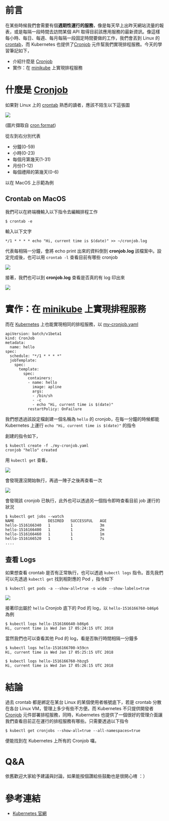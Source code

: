 # 前言
在某些時候我們會需要有個**週期性運行的服務**，像是每天早上出昨天網站流量的報表，或是每隔一段時間去訪問某個 API 取得目前該應用服務的最新資訊。像這樣每小時、每日、每週、每月每隔一段固定時間要做的工作，我們會丟到 Linux 的 [crontab](http://linux.vbird.org/linux_basic/0430cron.php)，而 Kubernetes 也提供了[Cronjob](https://kubernetes.io/docs/concepts/workloads/controllers/cron-jobs/) 元件幫我們實現排程服務。今天的學習筆記如下，

- 介紹什麼是 [Cronjob](https://kubernetes.io/docs/concepts/workloads/controllers/cron-jobs/)
- 實作：在 [minikube](https://github.com/kubernetes/minikube) 上實現排程服務

# 什麼是 [Cronjob](https://kubernetes.io/docs/concepts/workloads/controllers/cron-jobs/)

如果對 Linux 上的 [crontab](http://linux.vbird.org/linux_basic/0430cron.php) 熟悉的讀者，應該不陌生以下這張圖

![](https://github.com/zxcvbnius/k8s-30-day-sharing/blob/master/Day23/crontab-time-format.png?raw=true)

(圖片擷取自 [cron format](http://www.nncron.ru/help/EN/working/cron-format.htm))

從左到右分別代表
- 分鐘(0-59)
- 小時(0-23)
- 每個月第幾天(1-31)
- 月份(1-12)
- 每個禮拜的第幾天(0-6)

以在 MacOS 上示範為例

## Crontab on MacOS
我們可以在終端機輸入以下指令去編輯排程工作

```
$ crontab -e
```

輸入以下文字

```
*/1 * * * * echo "Hi, current time is $(date)" >> ~/cronjob.log
```

代表每相隔一分鐘，會將 echo print 出來的資料倒到 **cronjob.log** 該檔案中。設定完成後，也可以用 `crontab -l` 查看目前有哪些 cronjob

![](https://github.com/zxcvbnius/k8s-30-day-sharing/blob/master/Day23/crontab-list.png?raw=true)

接著，我們也可以到 **cronjob.log** 查看是否真的有 log 印出來

![](https://github.com/zxcvbnius/k8s-30-day-sharing/blob/master/Day23/crontab-log.png?raw=true)

# 實作：在 [minikube](https://github.com/kubernetes/minikube) 上實現排程服務
而在 [Kubernetes](https://kubernetes.io) 上也能實現相同的排程服務，以 [my-cronjob.yaml](https://github.com/zxcvbnius/k8s-30-day-sharing/blob/master/Day23/demo-cronjob/my-cronjob.yaml)

```
apiVersion: batch/v1beta1
kind: CronJob
metadata:
  name: hello
spec:
  schedule: "*/1 * * * *"
  jobTemplate:
    spec:
      template:
        spec:
          containers:
          - name: hello
            image: apline
            args:
            - /bin/sh
            - -c
            - echo "Hi, current time is $(date)"
          restartPolicy: OnFailure
```

我們想透過該設定檔創建一個名稱為 `hello` 的 cronjob，在每一分鐘的時候都能 Kubernetes 上運行 `echo "Hi, current time is $(date)"` 的指令 

創建的指令如下，

```
$ kubectl create -f ./my-cronjob.yaml
cronjob "hello" created
```

用 `kubectl get` 查看，

![](https://github.com/zxcvbnius/k8s-30-day-sharing/blob/master/Day23/kubectl-get-cronjob-2.png?raw=true)

會發現還沒開始執行，再過一陣子之後再查看一次

![](https://github.com/zxcvbnius/k8s-30-day-sharing/blob/master/Day23/kubectl-get-cronjob-3.png?raw=true)

會發現該 cronjob 已執行，此外也可以透過另一個指令即時查看目前 job 運行的狀況

```
$ kubectl get jobs --watch
NAME               DESIRED   SUCCESSFUL   AGE
hello-1516166340   1         1            3m
hello-1516166400   1         1            2m
hello-1516166460   1         1            1m
hello-1516166520   1         1            7s
....
```


## 查看 Logs
如果想查看 crontab 是否有正常執行，也可以透過 `kubectl logs` 指令。首先我們可以先透過 `kubectl get` 找到相對應的 Pod ，指令如下

```
$ kubectl get pods -a --show-all=true -o wide --show-labels=true
```

![](https://github.com/zxcvbnius/k8s-30-day-sharing/blob/master/Day23/kubectl-get-cronjob-4.png?raw=true)

接著印出屬於 `hello` Cronjob 底下的 Pod 的 log，以 `hello-1516166760-b86p6` 為例

```
$ kubectl logs hello-1516166640-b86p6
Hi, current time is Wed Jan 17 05:24:15 UTC 2018
```

當然我們也可以查看其他 Pod 的 log，看是否執行時間相隔一分鐘多

```
$ kubectl logs hello-1516166700-k59cn
Hi, current time is Wed Jan 17 05:25:15 UTC 2018

$ kubectl logs hello-1516166760-hbzg5
Hi, current time is Wed Jan 17 05:26:15 UTC 2018
```

# 結論
過去 crontab 都是綁定在某台 Linux 的某個使用者帳號底下，若是 crontab 分散在各台 Linux VM，管理上多少有些不方便。而 Kubernetes 不只提供開發者 [Cronjob](https://kubernetes.io/docs/concepts/workloads/controllers/cron-jobs/) 元件部署排程服務，同時，Kubernetes 也提供了一個很好的管理介面讓我們查看目前正在運行的排程服務有哪些。只需要透過以下指令

```
$ kubectl get cronjobs --show-all=true --all-namespaces=true
```

便能找到在 Kubernetes 上所有的 Cronjob 囉。


# Q&A
依舊歡迎大家給予建議與討論，如果能按個讚給些鼓勵也是很開心唷 ：）

# 參考連結
- [Kubernetes 官網](https://kubernetes.io)

